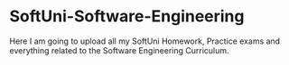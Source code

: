 # SoftUni-Software-Engineering
Here I am going to upload all my SoftUni Homework, Practice exams and everything related to the Software Engineering Curriculum.
